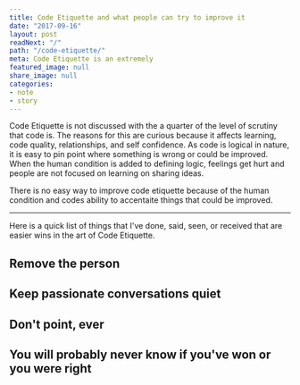```yaml
---
title: Code Etiquette and what people can try to improve it
date: "2017-09-16"
layout: post
readNext: "/"
path: "/code-etiquette/"
meta: Code Etiquette is an extremely 
featured_image: null
share_image: null
categories:
- note
- story
---
```


Code Etiquette is not discussed with the a quarter of the level of scrutiny that code is. The reasons for this are curious because it affects learning, code quality, relationships, and self confidence. As code is logical in nature, it is easy to pin point where something is wrong or could be improved. When the human condition is added to defining logic, feelings get hurt and people are not focused on learning on sharing ideas.

There is no easy way to improve code etiquette because of the human condition and codes ability to accentaite things that could be improved. 

---

Here is a quick list of things that I've done, said, seen, or received that are easier wins in the art of Code Etiquette.

## Remove the person

## Keep passionate conversations quiet

## Don't point, ever

## You will probably never know if you've won or you were right
